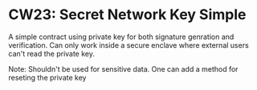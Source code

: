 # CW23: Secret Network Key Simple

A simple contract using private key for both signature genration and verification. Can only work inside a secure enclave where external users can't read the private key.

Note: Shouldn't be used for sensitive data. One can add a method for reseting the private key
